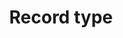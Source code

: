 ---
title: 'Record type'
description: 'Both Java and Ballerina  provide a mechanism called "record" to define data structures and facilitate data manipulation. <br>
In Java, the record class was introduced in Java 14, while Ballerina has built-in support for defining records.'
image:
---